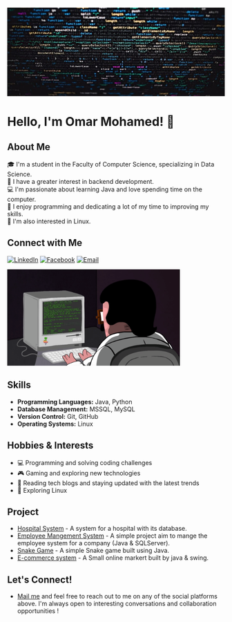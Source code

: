 ![Header](https://raw.githubusercontent.com/Omarioooo/Omarioooo/526b106edd8f8f87bac655fb1d936861053bfd99/codingg.jpg)

# Hello, I'm Omar Mohamed! 👋

## About Me
🎓 I'm a student in the Faculty of Computer Science, specializing in Data Science.  
👀 I have a greater interest in backend development.  
💻 I'm passionate about learning Java and love spending time on the computer.  
🚀 I enjoy programming and dedicating a lot of my time to improving my skills.  
🐧 I'm also interested in Linux.

## Connect with Me
[![LinkedIn](https://img.shields.io/badge/LinkedIn-%230077B5.svg?style=for-the-badge&logo=linkedin&logoColor=white)](https://www.linkedin.com/in/omariooo)
[![Facebook](https://img.shields.io/badge/Facebook-%231877F2.svg?style=for-the-badge&logo=facebook&logoColor=white)](https://web.facebook.com/profile.php?id=100027982703911&locale=ar_AR)
[![Email](https://img.shields.io/badge/Email-D14836?style=for-the-badge&logo=gmail&logoColor=white)](mailto:omarrmohammed86@gmail.com)

<img src="https://raw.githubusercontent.com/Omarioooo/Omarioooo/b9694b2b33f7c389d8bec7958e9f281e941ce213/programming.gif" width="400">

## Skills
- **Programming Languages:** Java, Python
- **Database Management:** MSSQL, MySQL
- **Version Control:** Git, GitHub
- **Operating Systems:** Linux

## Hobbies & Interests
- 💻 Programming and solving coding challenges
- 🎮 Gaming and exploring new technologies
- 📖 Reading tech blogs and staying updated with the latest trends
- 🐧 Exploring Linux

## Project
- [Hospital System](https://github.com/Omarioooo/HospitalSystem) - A system for a hospital with its database.
- [Employee Mangement System](https://github.com/Omarioooo/Employee-Mangement-System) - A simple project aim to mange the employee system for a company (Java & SQLServer).
- [Snake Game](https://github.com/Omarioooo/SnakeGame) - A simple Snake game built using Java.
- [E-commerce system](https://github.com/Omarioooo/E-commerce-system) - A Small online markert built by java & swing.

## Let's Connect!
- [Mail me](mailto:omarmohamed86@gmail.com) and feel free to reach out to me on any of the social platforms above. I'm always open to interesting conversations and collaboration opportunities !
